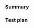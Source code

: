 <!-- Please provide enough information so that others can review your pull request. -->
<!-- Keep pull requests small and focused on a single change. -->

### Summary

<!-- What existing problem does the pull request solve? Can you solve the issue with a different approach? -->

### Test plan

<!-- List the steps with which we can test this change. Provide screenshots if this changes anything visual. -->
